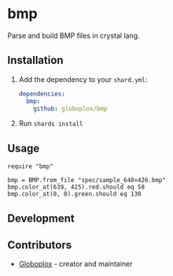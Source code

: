 # bmp

Parse and build BMP files in crystal lang.

## Installation

1. Add the dependency to your `shard.yml`:

   ```yaml
   dependencies:
     bmp:
       github: globoplox/bmp
   ```

2. Run `shards install`

## Usage

```crystal
require "bmp"

bmp = BMP.from_file "spec/sample_640×426.bmp"
bmp.color_at(639, 425).red.should eq 58
bmp.color_at(0, 0).green.should eq 130
```

## Development

## Contributors

- [Globoplox](https://github.com/globoplox) - creator and maintainer
